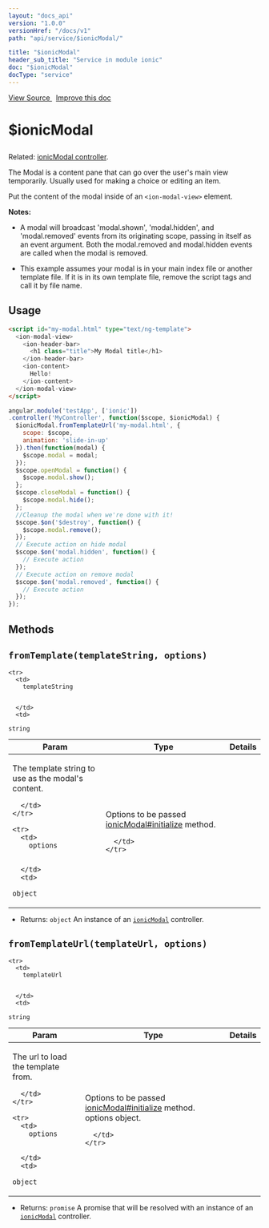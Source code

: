 ```yaml
---
layout: "docs_api"
version: "1.0.0"
versionHref: "/docs/v1"
path: "api/service/$ionicModal/"

title: "$ionicModal"
header_sub_title: "Service in module ionic"
doc: "$ionicModal"
docType: "service"
---
```


<div class="improve-docs">
  <a href='http://github.com/driftyco/ionic/tree/1.x/js/angular/service/modal.js#L1'>
    View Source
  </a>
  &nbsp;
  <a href='http://github.com/driftyco/ionic/edit/master/js/angular/service/modal.js#L1'>
    Improve this doc
  </a>
</div>




<h1 class="api-title">

  $ionicModal



</h1>





Related: <a href="/docs/api/controller/ionicModal/">ionicModal controller</a>.

The Modal is a content pane that can go over the user's main view
temporarily.  Usually used for making a choice or editing an item.

Put the content of the modal inside of an `<ion-modal-view>` element.

**Notes:**
- A modal will broadcast 'modal.shown', 'modal.hidden', and 'modal.removed' events from its originating
scope, passing in itself as an event argument. Both the modal.removed and modal.hidden events are
called when the modal is removed.

- This example assumes your modal is in your main index file or another template file. If it is in its own
template file, remove the script tags and call it by file name.









## Usage
```html
<script id="my-modal.html" type="text/ng-template">
  <ion-modal-view>
    <ion-header-bar>
      <h1 class="title">My Modal title</h1>
    </ion-header-bar>
    <ion-content>
      Hello!
    </ion-content>
  </ion-modal-view>
</script>
```
```js
angular.module('testApp', ['ionic'])
.controller('MyController', function($scope, $ionicModal) {
  $ionicModal.fromTemplateUrl('my-modal.html', {
    scope: $scope,
    animation: 'slide-in-up'
  }).then(function(modal) {
    $scope.modal = modal;
  });
  $scope.openModal = function() {
    $scope.modal.show();
  };
  $scope.closeModal = function() {
    $scope.modal.hide();
  };
  //Cleanup the modal when we're done with it!
  $scope.$on('$destroy', function() {
    $scope.modal.remove();
  });
  // Execute action on hide modal
  $scope.$on('modal.hidden', function() {
    // Execute action
  });
  // Execute action on remove modal
  $scope.$on('modal.removed', function() {
    // Execute action
  });
});
```


  

  
## Methods

<div id="fromTemplate"></div>
<h2>
  <code>fromTemplate(templateString, options)</code>

</h2>





<table class="table" style="margin:0;">
  <thead>
    <tr>
      <th>Param</th>
      <th>Type</th>
      <th>Details</th>
    </tr>
  </thead>
  <tbody>
    
    <tr>
      <td>
        templateString
        
        
      </td>
      <td>
        
  <code>string</code>
      </td>
      <td>
        <p>The template string to use as the modal&#39;s
content.</p>

        
      </td>
    </tr>
    
    <tr>
      <td>
        options
        
        
      </td>
      <td>
        
  <code>object</code>
      </td>
      <td>
        <p>Options to be passed <a href="/docs/api/controller/ionicModal/#initialize">ionicModal#initialize</a> method.</p>

        
      </td>
    </tr>
    
  </tbody>
</table>






* Returns: 
  <code>object</code> An instance of an <a href="/docs/api/controller/ionicModal/"><code>ionicModal</code></a>
controller.




<div id="fromTemplateUrl"></div>
<h2>
  <code>fromTemplateUrl(templateUrl, options)</code>

</h2>





<table class="table" style="margin:0;">
  <thead>
    <tr>
      <th>Param</th>
      <th>Type</th>
      <th>Details</th>
    </tr>
  </thead>
  <tbody>
    
    <tr>
      <td>
        templateUrl
        
        
      </td>
      <td>
        
  <code>string</code>
      </td>
      <td>
        <p>The url to load the template from.</p>

        
      </td>
    </tr>
    
    <tr>
      <td>
        options
        
        
      </td>
      <td>
        
  <code>object</code>
      </td>
      <td>
        <p>Options to be passed <a href="/docs/api/controller/ionicModal/#initialize">ionicModal#initialize</a> method.
options object.</p>

        
      </td>
    </tr>
    
  </tbody>
</table>






* Returns: 
  <code>promise</code> A promise that will be resolved with an instance of
an <a href="/docs/api/controller/ionicModal/"><code>ionicModal</code></a> controller.



  
  






